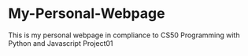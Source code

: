 # My-Personal-Webpage
This is my personal webpage in compliance to CS50 Programming with Python and Javascript Project01
